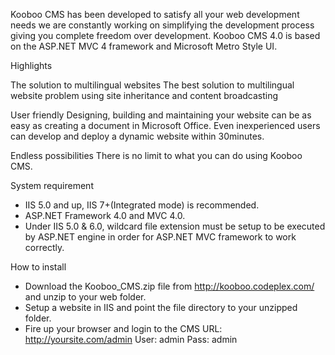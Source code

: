 Kooboo CMS has been developed to satisfy all your web development needs we are constantly working on simplifying the development process giving you complete freedom over development.
Kooboo CMS 4.0 is based on the ASP.NET MVC 4 framework and Microsoft Metro Style UI.

Highlights

The solution to multilingual websites
The best solution to multilingual website problem using site inheritance and content broadcasting

User friendly 
Designing, building and maintaining your website can be as easy as creating a document in Microsoft Office. Even inexperienced users can develop and deploy a dynamic website within 30minutes.

Endless possibilities 
There is no limit to what you can do using Kooboo CMS.

System requirement
- IIS 5.0 and up, IIS 7+(Integrated mode) is recommended.
- ASP.NET Framework 4.0 and MVC 4.0.
- Under IIS 5.0 & 6.0, wildcard file extension must be setup to be executed by ASP.NET engine in order for ASP.NET MVC framework to work correctly. 



How to install

- Download the Kooboo_CMS.zip file from http://kooboo.codeplex.com/ and unzip to your web folder.
- Setup a website in IIS and point the file directory to your unzipped folder.
- Fire up your browser and login to the CMS
URL: http://yoursite.com/admin
User: admin
Pass: admin
